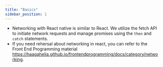 ```yaml
---
title: "Basics"
sidebar_position: 1
---
```

- Networking with React native is similar to React.  We utilize the fetch API to initiate network requests and manage promises using the `then` and `catch` statements.
- If you need rehersal about networking in react, you can refer to the Front End Programming material https://haagahelia.github.io/frontendprogramming/docs/category/networking.